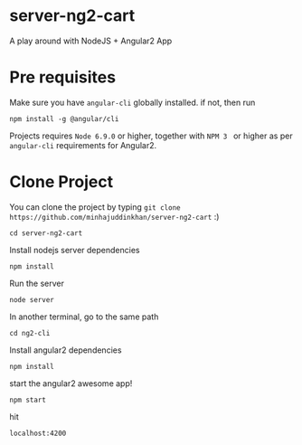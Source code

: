 
# server-ng2-cart
A play around with NodeJS + Angular2 App 

# Pre requisites

 Make sure you have ```angular-cli``` globally installed.
 if not, then run

 ``` npm install -g @angular/cli ```


 Projects requires ``` Node 6.9.0 ``` or higher, together with ```NPM 3 ``` or higher as per ``` angular-cli ``` requirements for Angular2.
 
 # Clone Project
 
 You can clone the project by typing ``` git clone https://github.com/minhajuddinkhan/server-ng2-cart ``` :)

 ``` cd server-ng2-cart ```
 
 
 Install nodejs server dependencies
 
 ``` npm install ```
 
 
 Run the server
 
 ``` node server ```

 In another terminal, go to the same path

``` cd ng2-cli ```
 
 
 Install angular2 dependencies
 
 ``` npm install ```
 
 
 start the angular2 awesome app!
 
 ``` npm start ```

 hit 
 
 ```localhost:4200```
